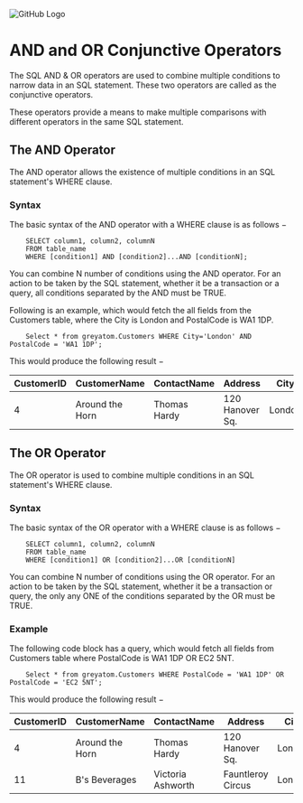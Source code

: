 ![GitHub Logo](https://s3.ap-south-1.amazonaws.com/greyatom-social/GreyAtom-logo.png)

# AND and OR Conjunctive Operators

The SQL AND & OR operators are used to combine multiple conditions to narrow data in an SQL statement. These two operators are called as the conjunctive operators.

These operators provide a means to make multiple comparisons with different operators in the same SQL statement.

## The AND Operator

The AND operator allows the existence of multiple conditions in an SQL statement's WHERE clause.

### Syntax
The basic syntax of the AND operator with a WHERE clause is as follows −

        SELECT column1, column2, columnN
        FROM table_name
        WHERE [condition1] AND [condition2]...AND [conditionN];

You can combine N number of conditions using the AND operator. For an action to be taken by the SQL statement, whether it be a transaction or a query, all conditions separated by the AND must be TRUE.

Following is an example, which would fetch the all fields from the Customers table, where the City is London and PostalCode is WA1 1DP.

        Select * from greyatom.Customers WHERE City='London' AND PostalCode = 'WA1 1DP';

This would produce the following result −

| CustomerID | CustomerName | ContactName | Address | City | PostalCode | Country |
| ---------- | ------------ | ----------- | ------- | ---- | ---------- | ------- |
| 4 |	Around the Horn |	Thomas Hardy |	120 Hanover Sq.	 | London |	WA1 1DP	 | UK |


## The OR Operator

The OR operator is used to combine multiple conditions in an SQL statement's WHERE clause.

### Syntax
The basic syntax of the OR operator with a WHERE clause is as follows −

        SELECT column1, column2, columnN
        FROM table_name
        WHERE [condition1] OR [condition2]...OR [conditionN]
You can combine N number of conditions using the OR operator. For an action to be taken by the SQL statement, whether it be a transaction or query, the only any ONE of the conditions separated by the OR must be TRUE.

### Example
The following code block has a query, which would fetch all fields from Customers table where PostalCode is WA1 1DP OR EC2 5NT.

        Select * from greyatom.Customers WHERE PostalCode = 'WA1 1DP' OR PostalCode = 'EC2 5NT';

This would produce the following result −

| CustomerID | CustomerName | ContactName | Address | City | PostalCode | Country |
| ---------- | ------------ | ----------- | ------- | ---- | ---------- | ------- |
| 4 |	Around the Horn |	Thomas Hardy |	120 Hanover Sq.	 | London |	WA1 1DP	 | UK |
| 11 |	B's Beverages |	Victoria Ashworth |	Fauntleroy Circus | London |	EC2 5NT |	UK |

